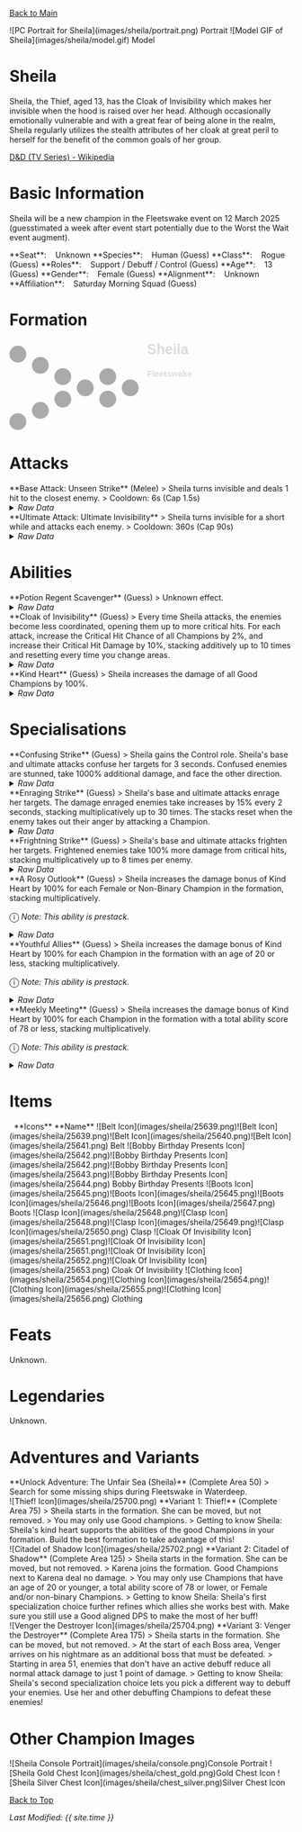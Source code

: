 [Back to Main](index.md)

<span class="championPortraitsRow">
    <span class="championPortraitsColumn">
        <span class="championPortraitsImage">
            ![PC Portrait for Sheila](images/sheila/portrait.png)
        </span>
        <span>
        Portrait
        </span>
    </span>
    <span class="championPortraitsColumn">
        <span class="championPortraitsImage">
            ![Model GIF of Sheila](images/sheila/model.gif)
        </span>
        <span>
        Model
        </span>
    </span>
</span>

# Sheila

Sheila, the Thief, aged 13, has the Cloak of Invisibility which makes her invisible when the hood is raised over her head. Although occasionally emotionally vulnerable and with a great fear of being alone in the realm, Sheila regularly utilizes the stealth attributes of her cloak at great peril to herself for the benefit of the common goals of her group.

[D&D (TV Series) - Wikipedia](https://en.wikipedia.org/wiki/Dungeons_%26_Dragons_(TV_series))

# Basic Information

Sheila will be a new champion in the Fleetswake event on 12 March 2025 (guesstimated a week after event start potentially due to the Worst the Wait event augment).

<span class="champStatsTableColumn">
    <span class="champStatsTableRow">
        <span class="champStatsTableInfoHeader">
            <span style="margin-right:4px;">**Seat**:</span>
        </span>
        <span class="champStatsTableInfoSmall">
            <span style="margin-left:8px;">Unknown</span>
        </span>
    </span>
    <span class="champStatsTableRow">
        <span class="champStatsTableInfoHeader">
            <span style="margin-right:4px;">**Species**:</span>
        </span>
        <span class="champStatsTableInfoSmall">
            <span style="margin-left:8px;">Human (Guess)</span>
        </span>
    </span>
    <span class="champStatsTableRow">
        <span class="champStatsTableInfoHeader">
            <span style="margin-right:4px;">**Class**:</span>
        </span>
        <span class="champStatsTableInfoSmall">
            <span style="margin-left:8px;">Rogue (Guess)</span>
        </span>
    </span>
    <span class="champStatsTableRow">
        <span class="champStatsTableInfoHeader">
            <span style="margin-right:4px;">**Roles**:</span>
        </span>
        <span class="champStatsTableInfoSmall">
            <span style="margin-left:8px;">Support / Debuff / Control (Guess)</span>
        </span>
    </span>
    <span class="champStatsTableRow">
        <span class="champStatsTableInfoHeader">
            <span style="margin-right:4px;">**Age**:</span>
        </span>
        <span class="champStatsTableInfoSmall">
            <span style="margin-left:8px;">13 (Guess)</span>
        </span>
    </span>
    <span class="champStatsTableRow">
        <span class="champStatsTableInfoHeader">
            <span style="margin-right:4px;">**Gender**:</span>
        </span>
        <span class="champStatsTableInfoSmall">
            <span style="margin-left:8px;">Female (Guess)</span>
        </span>
    </span>
    <span class="champStatsTableRow">
        <span class="champStatsTableInfoHeader">
            <span style="margin-right:4px;">**Alignment**:</span>
        </span>
        <span class="champStatsTableInfoSmall">
            <span style="margin-left:8px;">Unknown</span>
        </span>
    </span>
    <span class="champStatsTableRow">
        <span class="champStatsTableInfoHeader">
            <span style="margin-right:4px;">**Affiliation**:</span>
        </span>
        <span class="champStatsTableInfoSmall">
            <span style="margin-left:8px;">Saturday Morning Squad (Guess)</span>
        </span>
    </span>
</span>

# Formation

<span class="formationBorder">
    <svg xmlns="http://www.w3.org/2000/svg" id="Sheila" fill="#aaa" data-formationName="Sheila" data-campaignName="Fleetswake" width="330" height="160"><circle cx="215" cy="85" r="15"/><circle cx="175" cy="65" r="15"/><circle cx="175" cy="105" r="15"/><circle cx="135" cy="85" r="15"/><circle cx="95" cy="65" r="15"/><circle cx="95" cy="105" r="15"/><circle cx="55" cy="45" r="15"/><circle cx="55" cy="125" r="15"/><circle cx="15" cy="25" r="15"/><circle cx="15" cy="145" r="15"/><text x="245" y="25" fill="#dcdcdc" font-size="25" font-family="Arial" font-weight="bold">Sheila</text><text x="245" y="65" fill="#dcdcdc" font-size="15" font-family="Arial" font-weight="bold">Fleetswake</text></svg>
</span>

# Attacks

<div markdown="1" class="abilityBorder"><div markdown="1" class="abilityBorderInner">
**Base Attack: Unseen Strike** (Melee)
> Sheila turns invisible and deals 1 hit to the closest enemy.  
> Cooldown: 6s (Cap 1.5s)
<details><summary><em>Raw Data</em></summary>
<p>
<pre>
{
    "id": 838,
    "name": "Unseen Strike",
    "description": "Sheila turns invisible and deals 1 hit to the closest enemy.",
    "long_description": "",
    "graphic_id": 0,
    "target": "front",
    "num_targets": 1,
    "aoe_radius": 0,
    "damage_modifier": 1,
    "cooldown": 6,
    "animations": [
        {
            "type": "melee_attack",
            "animation": "simple_teleport",
            "damage_frame": 19,
            "teleport_to_frame": 19,
            "teleport_from_frame": 22,
            "hit_frames": [
                19
            ]
        }
    ],
    "tags": [
        "melee"
    ],
    "damage_types": [
        "melee"
    ]
}
</pre>
</p>
</details>
</div></div>

<div markdown="1" class="abilityBorder"><div markdown="1" class="abilityBorderInner">
**Ultimate Attack: Ultimate Invisibility**
> Sheila turns invisible for a short while and attacks each enemy.  
> Cooldown: 360s (Cap 90s)
<details><summary><em>Raw Data</em></summary>
<p>
<pre>
{
    "id": 839,
    "name": "Ultimate Invisibility",
    "description": "Sheila turns invisible and attacks each enemy.",
    "long_description": "Sheila turns invisible for a short while and attacks each enemy.",
    "graphic_id": 25742,
    "target": "all",
    "num_targets": 1,
    "aoe_radius": 0,
    "damage_modifier": 1,
    "cooldown": 360,
    "animations": [
        {
            "type": "ultimate_attack",
            "ultimate": "sheila"
        }
    ],
    "tags": [
        "melee",
        "ultimate"
    ],
    "damage_types": [
        "melee"
    ]
}
</pre>
</p>
</details>
</div></div>

# Abilities

<div markdown="1" class="abilityBorder"><div markdown="1" class="abilityBorderInner">
**Potion Regent Scavenger** (Guess)
> Unknown effect.
<details><summary><em>Raw Data</em></summary>
<p>
<pre>
{
    "id": 2227,
    "flavour_text": "",
    "description": {
        "desc": ""
    },
    "effect_keys": "",
    "requirements": "",
    "graphic_id": 25728,
    "large_graphic_id": 25721,
    "properties": {
        "is_formation_ability": true,
        "formation_circle_icon": false,
        "owner_use_outgoing_description": true
    }
}
</pre>
</p>
</details>
</div></div>

<div markdown="1" class="abilityBorder"><div markdown="1" class="abilityBorderInner">
**Cloak of Invisibility** (Guess)
> Every time Sheila attacks, the enemies become less coordinated, opening them up to more critical hits. For each attack, increase the Critical Hit Chance of all Champions by 2%, and increase their Critical Hit Damage by 10%, stacking additively up to 10 times and resetting every time you change areas.
<details><summary><em>Raw Data</em></summary>
<p>
<pre>
{
    "id": 2228,
    "flavour_text": "",
    "description": {
        "desc": "Every time Sheila attacks, the enemies become less coordinated, opening them up to more critical hits. For each attack, increase the Critical Hit Chance of all Champions by $(not_buffed amount)%, and increase their Critical Hit Damage by $(not_buffed amount___2)%, stacking additively up to $max_stacks times and resetting every time you change areas."
    },
    "effect_keys": [
        {
            "effect_string": "global_buff_base_crit_chance_add,2",
            "max_stacks": 10,
            "stacks_on_trigger": "owner_attack",
            "more_triggers": [
                {
                    "trigger": "area_changed",
                    "action": {
                        "type": "reset"
                    }
                }
            ],
            "off_when_benched": true,
            "show_bonus": true,
            "total_title": "Total Crit Chance Bonus"
        },
        {
            "effect_string": "global_buff_base_crit_damage,10",
            "max_stacks": 10,
            "stacks_on_trigger": "owner_attack",
            "more_triggers": [
                {
                    "trigger": "area_changed",
                    "action": {
                        "type": "reset"
                    }
                }
            ],
            "off_when_benched": true,
            "show_bonus": true,
            "total_title": "Total Crit Damage Bonus"
        }
    ],
    "requirements": "",
    "graphic_id": 25726,
    "large_graphic_id": 25719,
    "properties": {
        "is_formation_ability": true,
        "formation_circle_icon": false,
        "owner_use_outgoing_description": true,
        "indexed_effect_properties": true,
        "per_effect_index_bonuses": true,
        "default_bonus_index": 1
    }
}
</pre>
</p>
</details>
</div></div>

<div markdown="1" class="abilityBorder"><div markdown="1" class="abilityBorderInner">
**Kind Heart** (Guess)
> Sheila increases the damage of all Good Champions by 100%.
<details><summary><em>Raw Data</em></summary>
<p>
<pre>
{
    "id": 2229,
    "flavour_text": "",
    "description": {
        "desc": "Sheila increases the damage of all Good Champions by $amount%."
    },
    "effect_keys": [
        {
            "effect_string": "hero_dps_multiplier_mult,100",
            "targets": [
                "all"
            ],
            "filter_targets": [
                {
                    "type": "hero_expr",
                    "hero_expr": "HasTag(`good`)"
                }
            ],
            "off_when_benched": true,
            "formation_arrows_for_effected_only": true,
            "retarget_when_any_hero_slot_changed": true,
            "retarget_when_hero_tags_changed": true
        }
    ],
    "requirements": "",
    "graphic_id": 25727,
    "large_graphic_id": 25720,
    "properties": {
        "is_formation_ability": true,
        "owner_use_outgoing_description": true
    }
}
</pre>
</p>
</details>
</div></div>

# Specialisations

<div markdown="1" class="abilityBorder"><div markdown="1" class="abilityBorderInner">
**Confusing Strike** (Guess)
> Sheila gains the Control role. Sheila's base and ultimate attacks confuse her targets for 3 seconds. Confused enemies are stunned, take 1000% additional damage, and face the other direction.
<details><summary><em>Raw Data</em></summary>
<p>
<pre>
{
    "id": 2221,
    "flavour_text": "",
    "description": {
        "desc": "Sheila gains the Control role. Sheila's base and ultimate attacks confuse her targets for 3 seconds. Confused enemies are stunned, take $amount% additional damage, and face the other direction."
    },
    "effect_keys": [
        {
            "effect_string": "sheila_confusing_strike,1000",
            "off_when_benched": true,
            "debuff_before_damage": true,
            "debuffing_attack_ids": [
                838,
                839
            ],
            "debuff_effects": [
                {
                    "effect_string": "increase_monster_damage,1000",
                    "for_time": 3,
                    "use_collection_source": true
                }
            ]
        },
        {
            "effect_string": "add_attack_stun,100,3,1509",
            "off_when_benched": true
        },
        {
            "effect_string": "add_hero_tags,0,control",
            "off_when_benched": true
        }
    ],
    "requirements": "",
    "graphic_id": 0,
    "large_graphic_id": 25734,
    "properties": {
        "is_formation_ability": true,
        "formation_circle_icon": false,
        "owner_use_outgoing_description": true,
        "default_bonus_index": 0,
        "indexed_effect_properties": true,
        "per_effect_index_bonuses": true
    }
}
</pre>
</p>
</details>
</div></div>

<div markdown="1" class="abilityBorder"><div markdown="1" class="abilityBorderInner">
**Enraging Strike** (Guess)
> Sheila's base and ultimate attacks enrage her targets. The damage enraged enemies take increases by 15% every 2 seconds, stacking multiplicatively up to 30 times. The stacks reset when the enemy takes out their anger by attacking a Champion.
<details><summary><em>Raw Data</em></summary>
<p>
<pre>
{
    "id": 2222,
    "flavour_text": "",
    "description": {
        "desc": "Sheila's base and ultimate attacks enrage her targets. The damage enraged enemies take increases by 15% every 2 seconds, stacking multiplicatively up to 30 times. The stacks reset when the enemy takes out their anger by attacking a Champion."
    },
    "effect_keys": [
        {
            "effect_string": "sheila_enraging_strike",
            "off_when_benched": true,
            "debuff_before_damage": true,
            "debuffing_attack_ids": [
                838,
                839
            ],
            "debuff_effects": [
                {
                    "effect_string": "increase_monster_damage,15",
                    "max_stacks": "30",
                    "stacks_multiply": true,
                    "stacks_on_trigger": "on_timer,2",
                    "more_triggers": [
                        {
                            "trigger": "hero_attacked",
                            "target": "all_slots",
                            "action": {
                                "type": "reset"
                            }
                        }
                    ],
                    "active_graphic_id": 25744,
                    "active_graphic_y": -120,
                    "use_collection_source": true,
                    "use_stack_as_alpha": true,
                    "min_stack_alpha": 0.4,
                    "pre_max_stack_alpha": 0.8
                }
            ]
        }
    ],
    "requirements": "",
    "graphic_id": 0,
    "large_graphic_id": 25735,
    "properties": {
        "is_formation_ability": true,
        "formation_circle_icon": false,
        "owner_use_outgoing_description": true
    }
}
</pre>
</p>
</details>
</div></div>

<div markdown="1" class="abilityBorder"><div markdown="1" class="abilityBorderInner">
**Frightning Strike** (Guess)
> Sheila's base and ultimate attacks frighten her targets. Frightened enemies take 100% more damage from critical hits, stacking multiplicatively up to 8 times per enemy.
<details><summary><em>Raw Data</em></summary>
<p>
<pre>
{
    "id": 2223,
    "flavour_text": "",
    "description": {
        "desc": "Sheila's base and ultimate attacks frighten her targets. Frightened enemies take $amount% more damage from critical hits, stacking multiplicatively up to 8 times per enemy."
    },
    "effect_keys": [
        {
            "effect_string": "sheila_frightening_strike,100",
            "off_when_benched": true,
            "debuff_before_damage": true,
            "debuffing_attack_ids": [
                838,
                839
            ],
            "debuff_effects": [
                {
                    "effect_string": "buff_incoming_crit_damage,100",
                    "max_stacks": 8,
                    "stacks_multiply": true,
                    "active_graphic_id": 25745,
                    "active_graphic_y": -120,
                    "use_collection_source": true,
                    "stacks_on_reapply": true,
                    "manual_stacking": true,
                    "use_stack_as_alpha": true,
                    "min_stack_alpha": 0.4,
                    "pre_max_stack_alpha": 0.8
                }
            ]
        }
    ],
    "requirements": "",
    "graphic_id": 0,
    "large_graphic_id": 25736,
    "properties": {
        "is_formation_ability": true,
        "formation_circle_icon": false,
        "owner_use_outgoing_description": true
    }
}
</pre>
</p>
</details>
</div></div>

<div markdown="1" class="abilityBorder"><div markdown="1" class="abilityBorderInner">
**A Rosy Outlook** (Guess)
> Sheila increases the damage bonus of Kind Heart by 100% for each Female or Non-Binary Champion in the formation, stacking multiplicatively.

<span style="font-size:1.2em;">ⓘ</span> *Note: This ability is prestack.*
<details><summary><em>Raw Data</em></summary>
<p>
<pre>
{
    "id": 2224,
    "flavour_text": "",
    "description": {
        "desc": "Sheila increases the damage bonus of Kind Heart by $amount% for each Female or Non-Binary Champion in the formation, stacking multiplicatively."
    },
    "effect_keys": [
        {
            "effect_string": "pre_stack,100",
            "off_when_benched": true
        },
        {
            "effect_string": "buff_upgrade,0,16538",
            "off_when_benched": true,
            "amount_expr": "upgrade_amount(16543,0)",
            "amount_func": "mult",
            "stack_func": "per_hero_attribute",
            "per_hero_expr": "HasTag(`female`) || HasTag(`non_binary`)",
            "show_bonus": true,
            "amount_updated_listeners": [
                "slot_changed",
                "ability_score_changed"
            ]
        }
    ],
    "requirements": "",
    "graphic_id": 0,
    "large_graphic_id": 25733,
    "properties": {
        "is_formation_ability": true,
        "formation_circle_icon": false,
        "owner_use_outgoing_description": true,
        "default_bonus_index": 0,
        "indexed_effect_properties": true,
        "per_effect_index_bonuses": true,
        "spec_option_post_apply_info": "Qualified Champions: $num_stacks___2"
    }
}
</pre>
</p>
</details>
</div></div>

<div markdown="1" class="abilityBorder"><div markdown="1" class="abilityBorderInner">
**Youthful Allies** (Guess)
> Sheila increases the damage bonus of Kind Heart by 100% for each Champion in the formation with an age of 20 or less, stacking multiplicatively.

<span style="font-size:1.2em;">ⓘ</span> *Note: This ability is prestack.*
<details><summary><em>Raw Data</em></summary>
<p>
<pre>
{
    "id": 2225,
    "flavour_text": "",
    "description": {
        "desc": "Sheila increases the damage bonus of Kind Heart by $amount% for each Champion in the formation with an age of 20 or less, stacking multiplicatively."
    },
    "effect_keys": [
        {
            "effect_string": "pre_stack,100",
            "off_when_benched": true
        },
        {
            "effect_string": "buff_upgrade,0,16538",
            "off_when_benched": true,
            "amount_expr": "upgrade_amount(16542,0)",
            "amount_func": "mult",
            "stack_func": "per_hero_attribute",
            "per_hero_expr": "min_age <= 20 && hero_id != 146",
            "show_bonus": true,
            "amount_updated_listeners": [
                "slot_changed",
                "ability_score_changed"
            ]
        }
    ],
    "requirements": "",
    "graphic_id": 0,
    "large_graphic_id": 25738,
    "properties": {
        "is_formation_ability": true,
        "formation_circle_icon": false,
        "owner_use_outgoing_description": true,
        "default_bonus_index": 0,
        "indexed_effect_properties": true,
        "per_effect_index_bonuses": true,
        "spec_option_post_apply_info": "Qualified Champions: $num_stacks___2"
    }
}
</pre>
</p>
</details>
</div></div>

<div markdown="1" class="abilityBorder"><div markdown="1" class="abilityBorderInner">
**Meekly Meeting** (Guess)
> Sheila increases the damage bonus of Kind Heart by 100% for each Champion in the formation with a total ability score of 78 or less, stacking multiplicatively.

<span style="font-size:1.2em;">ⓘ</span> *Note: This ability is prestack.*
<details><summary><em>Raw Data</em></summary>
<p>
<pre>
{
    "id": 2226,
    "flavour_text": "",
    "description": {
        "desc": "Sheila increases the damage bonus of Kind Heart by $amount% for each Champion in the formation with a total ability score of 78 or less, stacking multiplicatively."
    },
    "effect_keys": [
        {
            "effect_string": "pre_stack,100",
            "off_when_benched": true
        },
        {
            "effect_string": "buff_upgrade,0,16538",
            "off_when_benched": true,
            "amount_expr": "upgrade_amount(16541,0)",
            "amount_func": "mult",
            "stack_func": "per_hero_attribute",
            "per_hero_expr": "GetStat(`total_ability_score`) <= 78",
            "show_bonus": true,
            "amount_updated_listeners": [
                "slot_changed",
                "ability_score_changed"
            ]
        }
    ],
    "requirements": "",
    "graphic_id": 0,
    "large_graphic_id": 25737,
    "properties": {
        "is_formation_ability": true,
        "formation_circle_icon": false,
        "owner_use_outgoing_description": true,
        "default_bonus_index": 0,
        "indexed_effect_properties": true,
        "per_effect_index_bonuses": true,
        "spec_option_post_apply_info": "Qualified Champions: $num_stacks___2"
    }
}
</pre>
</p>
</details>
</div></div>

# Items

<span class="itemTableColumn">
    <span class="itemTableRowHeader">
        <span class="itemTableIcon">
            <span style="margin-left:8px;">**Icons**</span>
        </span>
        <span class="itemTableNameSmall">
            **Name**
        </span>
    </span>
    <span class="itemTableRow">
        <span class="itemTableIcon">
            <span class="itemTableIcon1">![Belt Icon](images/sheila/25639.png)</span><span class="itemTableIcon2">![Belt Icon](images/sheila/25639.png)</span><span class="itemTableIcon3">![Belt Icon](images/sheila/25640.png)</span><span class="itemTableIcon4">![Belt Icon](images/sheila/25641.png)</span>
        </span>
        <span class="itemTableNameSmall">
            Belt
        </span>
    </span>
    <span class="itemTableRow">
        <span class="itemTableIcon">
            <span class="itemTableIcon1">![Bobby Birthday Presents Icon](images/sheila/25642.png)</span><span class="itemTableIcon2">![Bobby Birthday Presents Icon](images/sheila/25642.png)</span><span class="itemTableIcon3">![Bobby Birthday Presents Icon](images/sheila/25643.png)</span><span class="itemTableIcon4">![Bobby Birthday Presents Icon](images/sheila/25644.png)</span>
        </span>
        <span class="itemTableNameSmall">
            Bobby Birthday Presents
        </span>
    </span>
    <span class="itemTableRow">
        <span class="itemTableIcon">
            <span class="itemTableIcon1">![Boots Icon](images/sheila/25645.png)</span><span class="itemTableIcon2">![Boots Icon](images/sheila/25645.png)</span><span class="itemTableIcon3">![Boots Icon](images/sheila/25646.png)</span><span class="itemTableIcon4">![Boots Icon](images/sheila/25647.png)</span>
        </span>
        <span class="itemTableNameSmall">
            Boots
        </span>
    </span>
    <span class="itemTableRow">
        <span class="itemTableIcon">
            <span class="itemTableIcon1">![Clasp Icon](images/sheila/25648.png)</span><span class="itemTableIcon2">![Clasp Icon](images/sheila/25648.png)</span><span class="itemTableIcon3">![Clasp Icon](images/sheila/25649.png)</span><span class="itemTableIcon4">![Clasp Icon](images/sheila/25650.png)</span>
        </span>
        <span class="itemTableNameSmall">
            Clasp
        </span>
    </span>
    <span class="itemTableRow">
        <span class="itemTableIcon">
            <span class="itemTableIcon1">![Cloak Of Invisibility Icon](images/sheila/25651.png)</span><span class="itemTableIcon2">![Cloak Of Invisibility Icon](images/sheila/25651.png)</span><span class="itemTableIcon3">![Cloak Of Invisibility Icon](images/sheila/25652.png)</span><span class="itemTableIcon4">![Cloak Of Invisibility Icon](images/sheila/25653.png)</span>
        </span>
        <span class="itemTableNameSmall">
            Cloak Of Invisibility
        </span>
    </span>
    <span class="itemTableRow">
        <span class="itemTableIcon">
            <span class="itemTableIcon1">![Clothing Icon](images/sheila/25654.png)</span><span class="itemTableIcon2">![Clothing Icon](images/sheila/25654.png)</span><span class="itemTableIcon3">![Clothing Icon](images/sheila/25655.png)</span><span class="itemTableIcon4">![Clothing Icon](images/sheila/25656.png)</span>
        </span>
        <span class="itemTableNameSmall">
            Clothing
        </span>
    </span>
</span>

# Feats

Unknown.

# Legendaries

Unknown.

# Adventures and Variants

<div markdown="1" class="abilityBorder"><div markdown="1" class="abilityBorderInner">
**Unlock Adventure: The Unfair Sea (Sheila)** (Complete Area 50)
> Search for some missing ships during Fleetswake in Waterdeep.
</div></div>
<div markdown="1" class="abilityBorder"><div markdown="1" class="abilityBorderInner">
![Thief! Icon](images/sheila/25700.png) **Variant 1: Thief!** (Complete Area 75)
> Sheila starts in the formation. She can be moved, but not removed.  
> You may only use Good champions.  
> Getting to know Sheila: Sheila's kind heart supports the abilities of the good Champions in your formation. Build the best formation to take advantage of this!
</div></div>
<div markdown="1" class="abilityBorder"><div markdown="1" class="abilityBorderInner">
![Citadel of Shadow Icon](images/sheila/25702.png) **Variant 2: Citadel of Shadow** (Complete Area 125)
> Sheila starts in the formation. She can be moved, but not removed.  
> Karena joins the formation. Good Champions next to Karena deal no damage.  
> You may only use Champions that have an age of 20 or younger, a total ability score of 78 or lower, or Female and/or non-binary Champions.  
> Getting to know Sheila: Sheila's first specialization choice further refines which allies she works best with. Make sure you still use a Good aligned DPS to make the most of her buff!
</div></div>
<div markdown="1" class="abilityBorder"><div markdown="1" class="abilityBorderInner">
![Venger the Destroyer Icon](images/sheila/25704.png) **Variant 3: Venger the Destroyer** (Complete Area 175)
> Sheila starts in the formation. She can be moved, but not removed.  
> At the start of each Boss area, Venger arrives on his nightmare as an additional boss that must be defeated.  
> Starting in area 51, enemies that don't have an active debuff reduce all normal attack damage to just 1 point of damage.  
> Getting to know Sheila: Sheila's second specialization choice lets you pick a different way to debuff your enemies. Use her and other debuffing Champions to defeat these enemies!
</div></div>

# Other Champion Images

<span class="championImagesColumn">
    <span class="championImagesRow">
        <span class="championImagesPortrait">
            ![Sheila Console Portrait](images/sheila/console.png)Console Portrait
        </span>
    </span>
    <span class="championImagesRow">
        <span class="championImagesChests">
            ![Sheila Gold Chest Icon](images/sheila/chest_gold.png)Gold Chest Icon
        </span>
        <span class="championImagesChests">
            ![Sheila Silver Chest Icon](images/sheila/chest_silver.png)Silver Chest Icon
        </span>
    </span>
</span>

[Back to Top](#top)

*Last Modified: {{ site.time }}*